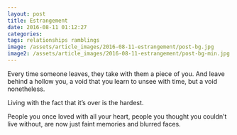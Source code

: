 ```yaml
---
layout: post
title: Estrangement
date: 2016-08-11 01:12:27
categories:
tags: relationships ramblings
image: /assets/article_images/2016-08-11-estrangement/post-bg.jpg
image2: /assets/article_images/2016-08-11-estrangement/post-bg-min.jpg
---
```

Every time someone leaves, they take with them a piece of you. And leave behind a hollow you, a void that you learn to unsee with time, but a void nonetheless.

Living with the fact that it’s over is the hardest.

People you once loved with all your heart, people you thought you couldn’t live without, are now just faint memories and blurred faces.
